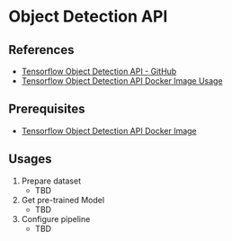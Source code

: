 # Object Detection API

## References
 - [Tensorflow Object Detection API - GitHub](https://github.com/tensorflow/models/tree/master/research/object_detection)
 - [Tensorflow Object Detection API Docker Image Usage](../docker/README.md)

## Prerequisites
 - [Tensorflow Object Detection API Docker Image](../docker/README.md)

## Usages
 1. Prepare dataset
    - TBD
 2. Get pre-trained Model
    - TBD
 3. Configure pipeline
    - TBD

<!-- 
## Prerequisites
 - [Ubuntu 18.04](https://ubuntu.com/#download)
 - [Python 3](https://www.python.org/)
 - [Tensorflow 1.x](https://www.tensorflow.org/install/) 
    >**Note: Now (Mar, 2020), tensorflow 2.x does not fully support backward compatibility with 1.x in Object Detection API codes**
 - [Git](git/README.md)
 - [Tensorflow Models](https://github.com/tensorflow/models.git)

## Installation
 1. Dependency Installation
  - Install Dependencies
    ```
    $ apt install -y protobuf-compiler
    $ pip install --upgrade pip
    $ pip install --user Cython
    $ pip install --user matplotlib
    $ pip install --user pillow
    $ pip install tensorflow==1.15.2
    ```   
  - Get Tensorflow Models
    ```
    $ cd /tf
    $ git clone https://github.com/tensorflow/models.git
    ```   
 2. COCO API Installation
  - Download the [cocoapi](https://github.com/cocodataset/cocoapi)
    ```
    $ cd tf/dataset
    $ git clone https://github.com/cocodataset/cocoapi.git
    $ cd cocoapi/PythonAPI
    $ make
    $ cp -r pycocotools /tf/models/research/
    ```
  - Protobuf Compilation
    ```
    $ cd /tf/models/research
    $ protoc object_detection/protos/*.proto --python_out=.
    ```
  - Add Libraries to PYTHONPATH
    ```
    $ cd /tf/models/research
    $ export PYTHONPATH=$PYTHONPATH:`pwd`:`pwd`/slim
    ```
  - Testing the Installation
    ```
    $ cd /tf/models/research
    $ python object_detection/builders/model_builder_test.py
    ``` -->